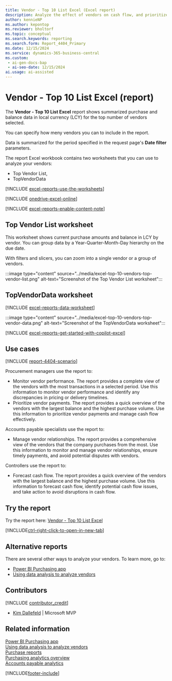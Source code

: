 ```yaml
---
title: Vendor - Top 10 List Excel (Excel report)
description: Analyze the effect of vendors on cash flow, and prioritize vendor payments.
author: kennieNP
ms.author: kepontop
ms.reviewer: bholtorf
ms.topic: conceptual
ms.search.keywords: reporting
ms.search.form: Report_4404_Primary
ms.date: 12/15/2024
ms.service: dynamics-365-business-central
ms.custom:
 - ai-gen-docs-bap
 - ai-seo-date: 12/15/2024
ai.usage: ai-assisted
---
```


# Vendor - Top 10 List Excel (report)

The **Vendor - Top 10 List Excel** report shows summarized purchase and balance data in local currency (LCY) for the top number of vendors selected. 

You can specify how meny vendors you can to include in the report.

Data is summarized for the period specified in the request page's **Date filter** parameters. 

The report Excel workbook contains two worksheets that you can use to analyze your vendors:

- Top Vendor List, 
- TopVendorData

[!INCLUDE [excel-reports-use-the-worksheets](../includes/excel-reports-use-the-worksheets.md)]

[!INCLUDE [onedrive-excel-online](../includes/onedrive-excel-online.md)]

[!INCLUDE [excel-reports-enable-content-note](../includes/excel-reports-enable-content-note.md)]

## Top Vendor List worksheet

This worksheet shows current purchase amounts and balance in LCY by vendor. You can group data by a Year-Quarter-Month-Day hierarchy on the due date.

With filters and slicers, you can zoom into a single vendor or a group of vendors.

:::image type="content" source="../media/excel-top-10-vendors-top-vendor-list.png" alt-text="Screenshot of the Top Vendor List worksheet":::

## TopVendorData worksheet

[!INCLUDE [excel-reports-data-worksheet](../includes/excel-reports-data-worksheet.md)]

:::image type="content" source="../media/excel-top-10-vendors-top-vendor-data.png" alt-text="Screenshot of the TopVendorData worksheet":::

[!INCLUDE [excel-reports-get-started-with-copilot-excel](../includes/excel-reports-get-started-with-copilot-excel.md)]

## Use cases

[!INCLUDE [report-4404-scenario](../includes/report-4404-scenario-include.md)]

<!-- 
Prompt
Below is a report in an ERP system. Provide 3-4 use cases for different personas working with procurement.
Format like this:    
  
As a <persona>, use the report to    
* use case 1  
* use case 2    

Do not capitalize the persona names. 

## Report description
Shows information on purchases from vendors for a selected period. You can choose the number of vendors that are included in the report.
The vendors are sorted in order of amount, and you can choose whether they're sorted by purchase amount or balance. The report gives a quick overview of the vendors from which you purchase the most or to which you owe the most.

### What the report does
Provides a list of vendors with the most transactions within a selected period. You can choose to display more than 10 vendors.

The vendors are sorted by purchase amount within the selected period. The list gives a quick overview of vendors with the largest balance and highest purchase volume.

This report can be used to provide information to monitor supplier relationships, plan upcoming payments and identify potential cashflow issues.

### Use cases
Review vendors with the most transactions within a selected period to manage cash flow & prioritise vendor payments.

Please include your data sources and URLs
 -->

Procurement managers use the report to:

- Monitor vendor performance. The report provides a complete view of the vendors with the most transactions in a selected period. Use this information to monitor vendor performance and identify any discrepancies in pricing or delivery timelines.
- Prioritize vendor payments. The report provides a quick overview of the vendors with the largest balance and the highest purchase volume. Use this information to prioritize vendor payments and manage cash flow effectively.

Accounts payable specialists use the report to:

- Manage vendor relationships. The report provides a comprehensive view of the vendors that the company purchases from the most. Use this information to monitor and manage vendor relationships, ensure timely payments, and avoid potential disputes with vendors.

Controllers use the report to:

- Forecast cash flow. The report provides a quick overview of the vendors with the largest balance and the highest purchase volume. Use this information to forecast cash flow, identify potential cash flow issues, and take action to avoid disruptions in cash flow.

## Try the report

Try the report here: [Vendor - Top 10 List Excel](https://businesscentral.dynamics.com?report=4404)

[!INCLUDE[ctrl-right-click-to-open-in-new-tab](../includes/ctrl-right-click-to-open-in-new-tab.md)]

## Alternative reports

There are several other ways to analyze your vendors. To learn more, go to:

- [Power BI Purchasing app](../purchases-powerbi-app.md)
- [Using data analysis to analyze vendors](../ad-hoc-analysis-purchasing.md)

## Contributors

[!INCLUDE [contributor_credit](../includes/contributor_credit.md)]

- [Kim Dallefeld](https://www.linkedin.com/in/kim-dallefeld/) | Microsoft MVP

## Related information

[Power BI Purchasing app](../purchases-powerbi-app.md)  
[Using data analysis to analyze vendors](../ad-hoc-analysis-purchasing.md)  
[Purchase reports](../purchase-reports.md)  
[Purchasing analytics overview](../purchasing-analytics-overview.md)  
[Accounts payable analytics](../receivables-reports.md)  

[!INCLUDE[footer-include](../includes/footer-banner.md)]